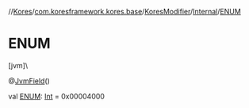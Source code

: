 //[Kores](../../../../index.md)/[com.koresframework.kores.base](../../index.md)/[KoresModifier](../index.md)/[Internal](index.md)/[ENUM](-e-n-u-m.md)

# ENUM

[jvm]\

@[JvmField](https://kotlinlang.org/api/latest/jvm/stdlib/kotlin.jvm/-jvm-field/index.html)()

val [ENUM](-e-n-u-m.md): [Int](https://kotlinlang.org/api/latest/jvm/stdlib/kotlin/-int/index.html) = 0x00004000
